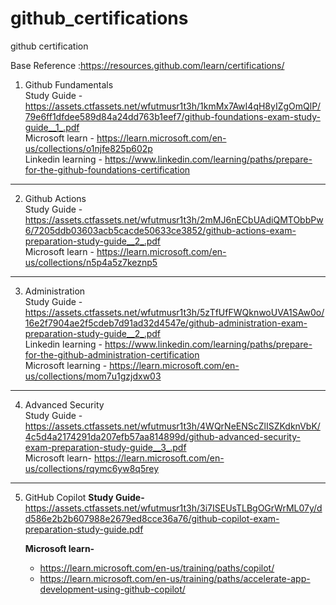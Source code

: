 # github_certifications
github certification

Base Reference  :https://resources.github.com/learn/certifications/

1. Github Fundamentals  <br>
   Study Guide - https://assets.ctfassets.net/wfutmusr1t3h/1kmMx7AwI4qH8yIZgOmQlP/79e6ff1dfdee589d84a24dd763b1eef7/github-foundations-exam-study-guide__1_.pdf <br>
   Microsoft learn - https://learn.microsoft.com/en-us/collections/o1njfe825p602p <br>
   Linkedin learning - https://www.linkedin.com/learning/paths/prepare-for-the-github-foundations-certification <br>

---

2. Github Actions <br>
   Study Guide - https://assets.ctfassets.net/wfutmusr1t3h/2mMJ6nECbUAdiQMTObbPw6/7205ddb03603acb5cacde50633ce3852/github-actions-exam-preparation-study-guide__2_.pdf <br>
   Microsoft learn - https://learn.microsoft.com/en-us/collections/n5p4a5z7keznp5 <br>
---
3. Administration<br>
   Study Guide -https://assets.ctfassets.net/wfutmusr1t3h/5zTfUfFWQknwoUVA1SAw0o/16e2f7904ae2f5cdeb7d91ad32d4547e/github-administration-exam-preparation-study-guide__2_.pdf<br>
   Linkedin learning - https://www.linkedin.com/learning/paths/prepare-for-the-github-administration-certification<br>
   Microsoft learning - https://learn.microsoft.com/en-us/collections/mom7u1gzjdxw03

---
4. Advanced Security<br>
   Study Guide - https://assets.ctfassets.net/wfutmusr1t3h/4WQrNeENScZlISZKdknVbK/4c5d4a2174291da207efb57aa814899d/github-advanced-security-exam-preparation-study-guide__3_.pdf <br>
   Microsoft learn- https://learn.microsoft.com/en-us/collections/rqymc6yw8q5rey <br>

---
5. GitHub Copilot
   **Study Guide-** https://assets.ctfassets.net/wfutmusr1t3h/3i7ISEUsTLBgOGrWrML07y/dd586e2b2b607988e2679ed8cce36a76/github-copilot-exam-preparation-study-guide.pdf

    **Microsoft learn-**
   - https://learn.microsoft.com/en-us/training/paths/copilot/
   - https://learn.microsoft.com/en-us/training/paths/accelerate-app-development-using-github-copilot/
